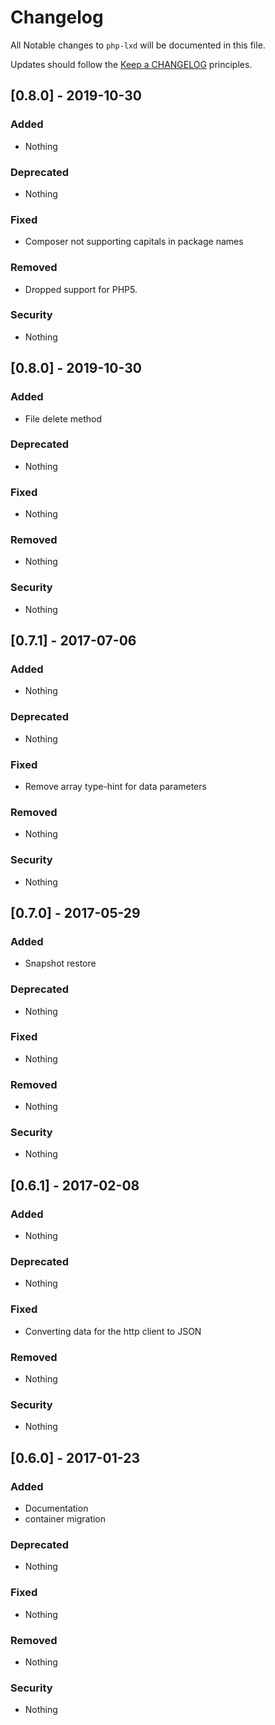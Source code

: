 # Changelog

All Notable changes to `php-lxd` will be documented in this file.

Updates should follow the [Keep a CHANGELOG](http://keepachangelog.com/) principles.

## [0.8.0] - 2019-10-30

### Added
- Nothing

### Deprecated
- Nothing

### Fixed
- Composer not supporting capitals in package names

### Removed
- Dropped support for PHP5.

### Security
- Nothing

## [0.8.0] - 2019-10-30

### Added
- File delete method

### Deprecated
- Nothing

### Fixed
- Nothing

### Removed
- Nothing

### Security
- Nothing

## [0.7.1] - 2017-07-06

### Added
- Nothing

### Deprecated
- Nothing

### Fixed
- Remove array type-hint for data parameters

### Removed
- Nothing

### Security
- Nothing

## [0.7.0] - 2017-05-29

### Added
- Snapshot restore

### Deprecated
- Nothing

### Fixed
- Nothing

### Removed
- Nothing

### Security
- Nothing

## [0.6.1] - 2017-02-08

### Added
- Nothing

### Deprecated
- Nothing

### Fixed
- Converting data for the http client to JSON

### Removed
- Nothing

### Security
- Nothing

## [0.6.0] - 2017-01-23

### Added
- Documentation
- container migration

### Deprecated
- Nothing

### Fixed
- Nothing

### Removed
- Nothing

### Security
- Nothing
